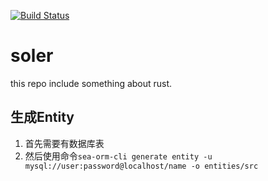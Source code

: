 [![Build Status](https://app.travis-ci.com/traitmeta/soler.svg?branch=main)](https://app.travis-ci.com/traitmeta/soler)

# soler

this repo include something about rust.

## 生成Entity

1. 首先需要有数据库表
2. 然后使用命令`sea-orm-cli generate entity -u mysql://user:password@localhost/name -o entities/src`
